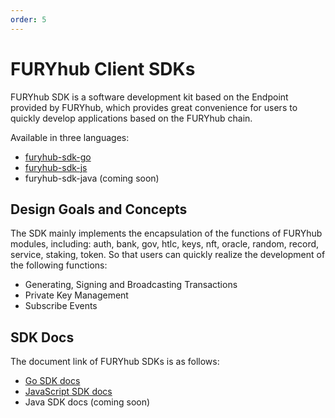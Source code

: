 ```yaml
---
order: 5
---
```


# FURYhub Client SDKs

FURYhub SDK is a software development kit based on the Endpoint provided by FURYhub, which provides great convenience for users to quickly develop applications based on the FURYhub chain.

Available in three languages:

- [furyhub-sdk-go](https://github.com/gridiron-protocol/furyhub-sdk-go)
- [furyhub-sdk-js](https://github.com/gridiron-protocol/furyhub-sdk-js)
- furyhub-sdk-java (coming soon)

## Design Goals and Concepts

The SDK mainly implements the encapsulation of the functions of FURYhub modules, including: auth, bank, gov, htlc, keys, nft, oracle, random, record, service, staking, token. So that users can quickly realize the development of the following functions:

- Generating, Signing and Broadcasting Transactions
- Private Key Management
- Subscribe Events

## SDK Docs

The document link of FURYhub SDKs is as follows:

- [Go SDK docs](https://github.com/gridiron-protocol/furyhub-sdk-go/blob/master/README.md)
- [JavaScript SDK docs](https://github.com/gridiron-protocol/furyhub-sdk-js/blob/master/README.md)
- Java SDK docs (coming soon)
